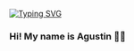 [![Typing SVG](https://readme-typing-svg.herokuapp.com?font=macondo&size=48&color=67FFE4FF&center=true&vCenter=true&width=1000&height=80&lines=<Hello+Coders/>)](https://git.io/typing-svg)

### Hi! My name is Agustin 👋🏼

